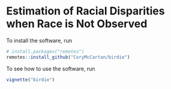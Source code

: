 # Estimation of Racial Disparities when Race is Not Observed

To install the software, run
```r
# install.packages("remotes")
remotes::install_github("CoryMcCartan/birdie")
```

To see how to use the software, run
```r
vignette("birdie")
```
